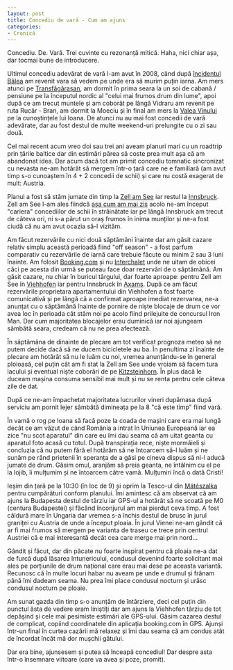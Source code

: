 ```yaml
---
layout: post
title: Concediu de vară - Cum am ajuns
categories:
- Cronică
---
```

Concediu. De. Vară. Trei cuvinte cu rezonanță mitică. Haha, nici chiar așa, dar tocmai bune de introducere.

Ultimul concediu adevărat de vară l-am avut în 2008, când după [încidentul Bâlea](http://www.rusiczki.net/2008/04/18/the-real-balea-story-illustrated/) am revenit vara să vedem pe unde era să murim puțin iarna. Am mers atunci pe [Transfăgărașan](http://en.wikipedia.org/wiki/Transf%C4%83g%C4%83r%C4%83%C8%99an), am dormit în prima seara la un soi de cabană / pensiune pe la începutul nordic al "celui mai frumos drum din lume", apoi după ce am trecut muntele și am coborât pe lângă Vidraru am revenit pe ruta Rucăr - Bran, am dormit la Moeciu și în final am mers la [Valea Vinului](https://www.flickr.com/photos/janos/2791954882/) pe la cunoștințele lui Ioana. De atunci nu au mai fost concedii de vară adevărate, dar au fost destul de multe weekend-uri prelungite cu o zi sau două.

Cel mai recent acum vreo doi sau trei ani aveam planuri mari cu un roadtrip prin țările baltice dar din estimări părea să coste prea mult așa că am abandonat idea. Dar acum dacă tot am primit concediu tomnatic sincronizat cu nevasta ne-am hotărât să mergem într-o țară care ne e familiară (am avut timp s-o cunoaștem în 4 + 2 concedii de schii) și care nu costă exagerat de mult: Austria.

Planul a fost să stăm jumate din timp la [Zell am See](http://wikitravel.org/en/Zell_am_See) iar restul la [Innsbruck](http://wikitravel.org/en/Innsbruck). Zell am See l-am ales fiindcă [așa cum am mai zis](http://www.rusiczki.net/2014/08/31/then-vs-now/) acolo ne-am început "cariera" concediilor de schii în străinătate iar pe lângă Innsbruck am trecut de câteva ori, ni s-a părut un oraș frumos în inima munților și ne-a fost ciudă că nu am avut ocazia să-l vizităm.

Am făcut rezervările cu nici două săptămâni înainte dar am găsit cazare relativ simplu această perioadă fiind "off season" - a fost parfum comparativ cu rezervările de iarnă care trebuie făcute cu minim 2 sau 3 luni înainte. Am folosit [Booking.com](http://www.booking.com) și nu [Interchalet](http://www.interchalet.co.uk/) unde ne uitam de obicei căci pe acesta din urmă se puteau face doar rezervări de o săptămână. Am găsit cazare, nu chiar în buricul târgului, dar foarte aproape: pentru Zell am See în [Viehhofen](https://goo.gl/maps/0lh0z) iar pentru Innsbruck în [Axams](https://goo.gl/maps/bJQ8X). După ce am făcut rezervările proprietara apartamentului din Viehhofen a fost foarte comunicativă și pe lângă că a confirmat aproape imediat rezervarea, ne-a anunțat cu o săptămână înainte de pornire de niște blocaje de drum ce vor avea loc în perioada cât stăm noi pe acolo fiind prilejuite de concursul Iron Man. Dar cum majoritatea blocajelor erau duminică iar noi ajungeam sămbătă seara, credeam că nu ne prea afectează.

În săptămâna de dinainte de plecare am tot verificat prognoza meteo să ne putem decide dacă să ne ducem bicicletele au ba. În penultima zi înainte de plecare am hotărât să nu le luăm cu noi, vremea anunțându-se în general ploioasă, cel puțin cât am fi stat la Zell am See unde vroiam să facem tura lacului și eventual niște coborâri de pe [Kitzsteinhorn](http://en.wikipedia.org/wiki/Kitzsteinhorn). În plus dacă le duceam mașina consuma sensibil mai mult și nu se renta pentru cele câteva zile de dat.

După ce ne-am împachetat majoritatea lucrurilor vineri dupămasa după serviciu am pornit lejer sâmbătă dimineața pe la 8 "că este timp" fiind vară.

În vamă o rog pe Ioana să facă poze la coada de mașini care era mai lungă decât ce am văzut de când România a intrat în Uniunea Europeană iar ea zice "nu scot aparatul" din care eu îmi dau seama că am uitat geanta cu aparatul foto acasă cu totul. După transpirația rece, niște mormăieli și concluzia că nu putem fără el hotărâm să ne întoarcem să-l luăm și ne sunăm pe rând prietenii în speranța de a găsi pe cineva dispus să ni-l aducă jumate de drum. Găsim omul, aranjăm să preia geanta, ne întâlnim cu el pe la Iojib, îi mulțumim și ne întoarcem către vamă. Mulțumiri încă o dată Cristi!

Ieșim din țară pe la 10:30 (în loc de 9) și oprim la Tesco-ul din [Mátészalka](http://ro.wikipedia.org/wiki/M%C3%A1t%C3%A9szalka) pentru cumpărături conform planului. Îmi amintesc că am observat că am ajuns la Budapesta destul de târziu iar GPS-ul a hotărât să ne scoată pe M0 (centura Budapestei) și făcând înconjurul am mai pierdut ceva timp. A fost căldură mare în Ungaria dar vremea s-a închis destul de brusc în jurul graniței cu Austria de unde a început ploaia. În jurul Vienei ne-am gândit că ar fi mai frumos să mergem pe varianta de traseu ce trece prin centrul Austriei că e mai interesantă decât cea care merge mai prin nord...

Gândit și făcut, dar din păcate nu foarte inspirat pentru că ploaia ne-a dat de furcă după lăsarea întunericului, condusul devenind foarte solicitant mai ales pe porțiunile de drum național care erau mai dese pe aceasta variantă. Recunosc că în multe locuri habar nu aveam pe unde e drumul și frânam până îmi dadeam seama. Nu prea îmi place condusul nocturn și urăsc condusul nocturn pe ploaie.

Am sunat gazda din timp s-o anunțăm de întârziere, deci cel puțin din punctul ăsta de vedere eram liniștiți dar am ajuns la Viehhofen târziu de tot depășind și cele mai pesimiste estimări ale GPS-ului. Găsim cazarea destul de complicat, copiind coordinatele din aplicația booking.com în GPS. Ajunși într-un final în curtea cazării mă relaxez și îmi dau seama că am condus atât de încordat încât mă dor mușchii gâtului.

Dar era bine, ajunsesem și putea să înceapă concediul! Dar despre asta într-o însemnare viitoare (care va avea și poze, promit).
